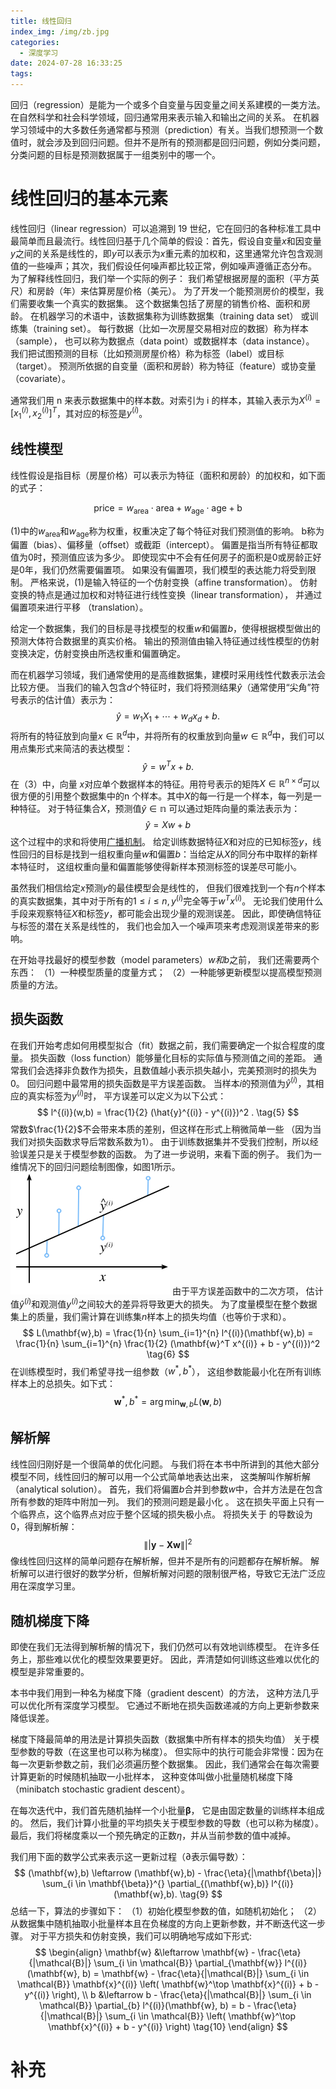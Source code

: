 ```yaml
---
title: 线性回归
index_img: /img/zb.jpg
categories:
  - 深度学习
date: 2024-07-28 16:33:25
tags:
---
```

回归（regression）是能为一个或多个自变量与因变量之间关系建模的一类方法。在自然科学和社会科学领域，回归通常用来表示输入和输出之间的关系。
在机器学习领域中的大多数任务通常都与预测（prediction）有关。当我们想预测一个数值时，就会涉及到回归问题。但并不是所有的预测都是回归问题，例如分类问题，分类问题的目标是预测数据属于一组类别中的哪一个。
# 线性回归的基本元素
线性回归（linear regression）可以追溯到 19 世纪，它在回归的各种标准工具中最简单而且最流行。线性回归基于几个简单的假设：首先，假设自变量$x$和因变量$y$之间的关系是线性的，即$y$可以表示为$x$重元素的加权和，这里通常允许包含观测值的一些噪声；其次，我们假设任何噪声都比较正常，例如噪声遵循正态分布。
为了解释线性回归，我们举一个实际的例子： 我们希望根据房屋的面积（平方英尺）和房龄（年）来估算房屋价格（美元）。 为了开发一个能预测房价的模型，我们需要收集一个真实的数据集。 这个数据集包括了房屋的销售价格、面积和房龄。 在机器学习的术语中，该数据集称为训练数据集（training data set） 或训练集（training set）。 每行数据（比如一次房屋交易相对应的数据）称为样本（sample）， 也可以称为数据点（data point）或数据样本（data instance）。 我们把试图预测的目标（比如预测房屋价格）称为标签（label）或目标（target）。 预测所依据的自变量（面积和房龄）称为特征（feature）或协变量（covariate）。

通常我们用 n 来表示数据集中的样本数。对索引为 i 的样本，其输入表示为$X^{(i)}=[x_1 ^{(i)},x_2 ^{(i)}]^T$，其对应的标签是$y^{(i)}$。

## 线性模型
线性假设是指目标（房屋价格）可以表示为特征（面积和房龄）的加权和，如下面的式子：

$$
\text{price} = w_{\text{area}} \cdot \text{area} + w_{\text{age}} \cdot \text{age} + \text{b} \tag{1}
$$

(1)中的$w_{\text{area}}$和$w_{\text{age}}$称为权重，权重决定了每个特征对我们预测值的影响。 $\text{b}$称为偏置（bias）、偏移量（offset）或截距（intercept）。 偏置是指当所有特征都取值为0时，预测值应该为多少。 即使现实中不会有任何房子的面积是0或房龄正好是0年，我们仍然需要偏置项。 如果没有偏置项，我们模型的表达能力将受到限制。 严格来说，(1)是输入特征的一个仿射变换（affine transformation）。 仿射变换的特点是通过加权和对特征进行线性变换（linear transformation）， 并通过偏置项来进行平移 （translation）。

给定一个数据集，我们的目标是寻找模型的权重$w$和偏置$b$，使得根据模型做出的预测大体符合数据里的真实价格。 输出的预测值由输入特征通过线性模型的仿射变换决定，仿射变换由所选权重和偏置确定。

而在机器学习领域，我们通常使用的是高维数据集，建模时采用线性代数表示法会比较方便。 当我们的输入包含$d$个特征时，我们将预测结果$\hat{y}$（通常使用“尖角”符号表示的估计值）表示为：
$$
\hat{y} = w_1 X_1 + \cdots + w_d x_d + b. \tag{2}
$$
将所有的特征放到向量$x \in \mathbb{R}^d$中，并将所有的权重放到向量$w \in \mathbb{R}^d$中，我们可以用点集形式来简洁的表达模型：
$$
\hat{y} = w^T x + b. \tag{3}
$$
在（3）中，向量 $x$对应单个数据样本的特征。用符号表示的矩阵$X \in \mathbb{R}^{n \times d}$可以很方便的引用整个数据集中的n 个样本。其中$X$的每一行是一个样本，每一列是一种特征。
对于特征集合$X$，预测值$\hat{y} \in \mathbb{n}$ 可以通过矩阵向量的乘法表示为：
$$
\hat{y} = Xw + b \tag{4}
$$
这个过程中的求和将使用[广播机制](../数据操作)。 给定训练数据特征$X$和对应的已知标签$y$，线性回归的目标是找到一组权重向量$w$和偏置$b$：当给定从$X$的同分布中取样的新样本特征时， 这组权重向量和偏置能够使得新样本预测标签的误差尽可能小。

虽然我们相信给定$x$预测$y$的最佳模型会是线性的， 但我们很难找到一个有$n$个样本的真实数据集，其中对于所有的$1 \leq i \leq n ,y^{(i)}$完全等于$w^T x^{(i)}$。 无论我们使用什么手段来观察特征$X$和标签$y$，都可能会出现少量的观测误差。 因此，即使确信特征与标签的潜在关系是线性的， 我们也会加入一个噪声项来考虑观测误差带来的影响。

在开始寻找最好的模型参数（model parameters）$w 和 b$之前， 我们还需要两个东西： （1）一种模型质量的度量方式； （2）一种能够更新模型以提高模型预测质量的方法。

## 损失函数
在我们开始考虑如何用模型拟合（fit）数据之前，我们需要确定一个拟合程度的度量。 损失函数（loss function）能够量化目标的实际值与预测值之间的差距。 通常我们会选择非负数作为损失，且数值越小表示损失越小，完美预测时的损失为0。 回归问题中最常用的损失函数是平方误差函数。 当样本$i$的预测值为$\hat{y}^{(i)}$，其相应的真实标签为$y^{(i)}$时， 平方误差可以定义为以下公式：
$$
l^{(i)}(w,b) = \frac{1}{2} (\hat{y}^{(i)} - y^{(i)})^2 . \tag{5}
$$
常数$\frac{1}{2}$不会带来本质的差别，但这样在形式上稍微简单一些 （因为当我们对损失函数求导后常数系数为1）。 由于训练数据集并不受我们控制，所以经验误差只是关于模型参数的函数。 为了进一步说明，来看下面的例子。 我们为一维情况下的回归问题绘制图像，如图1所示。
![图 1](https://raw.githubusercontent.com/Hua-Wu-Que-Code/picture/main/uPic/ART0AL.png)
由于平方误差函数中的二次方项， 估计值$\hat{y}^{(i)}$和观测值$y^{(i)}$之间较大的差异将导致更大的损失。 为了度量模型在整个数据集上的质量，我们需计算在训练集$n$样本上的损失均值（也等价于求和）。
$$
L(\mathbf{w},b) = \frac{1}{n} \sum_{i=1}^{n} l^{(i)}(\mathbf{w},b) = \frac{1}{n} \sum_{i=1}^{n} \frac{1}{2} (\mathbf{w}^T x^{(i)} + b - y^{(i)})^2 \tag{6}
$$
在训练模型时，我们希望寻找一组参数（$w^* ,b^*$）， 这组参数能最小化在所有训练样本上的总损失。如下式：
$$
\mathbf{w}^*, b^* = \arg\min_{\mathbf{w}, b} L(\mathbf{w}, b) \tag{7}
$$
## 解析解
线性回归刚好是一个很简单的优化问题。 与我们将在本书中所讲到的其他大部分模型不同，线性回归的解可以用一个公式简单地表达出来， 这类解叫作解析解（analytical solution）。 首先，我们将偏置$b$合并到参数$w$中，合并方法是在包含所有参数的矩阵中附加一列。 我们的预测问题是最小化
。 这在损失平面上只有一个临界点，这个临界点对应于整个区域的损失极小点。 将损失关于
的导数设为0，得到解析解：
$$
\|| \mathbf{y} - \mathbf{X}\mathbf{w} \||^2 \tag{8}
$$
像线性回归这样的简单问题存在解析解，但并不是所有的问题都存在解析解。 解析解可以进行很好的数学分析，但解析解对问题的限制很严格，导致它无法广泛应用在深度学习里。
## 随机梯度下降
即使在我们无法得到解析解的情况下，我们仍然可以有效地训练模型。 在许多任务上，那些难以优化的模型效果要更好。 因此，弄清楚如何训练这些难以优化的模型是非常重要的。

本书中我们用到一种名为梯度下降（gradient descent）的方法， 这种方法几乎可以优化所有深度学习模型。 它通过不断地在损失函数递减的方向上更新参数来降低误差。

梯度下降最简单的用法是计算损失函数（数据集中所有样本的损失均值） 关于模型参数的导数（在这里也可以称为梯度）。 但实际中的执行可能会非常慢：因为在每一次更新参数之前，我们必须遍历整个数据集。 因此，我们通常会在每次需要计算更新的时候随机抽取一小批样本， 这种变体叫做小批量随机梯度下降（minibatch stochastic gradient descent）。

在每次迭代中，我们首先随机抽样一个小批量$\mathbf{\beta}$， 它是由固定数量的训练样本组成的。 然后，我们计算小批量的平均损失关于模型参数的导数（也可以称为梯度）。 最后，我们将梯度乘以一个预先确定的正数$\eta$，并从当前参数的值中减掉。

我们用下面的数学公式来表示这一更新过程（$\partial$表示偏导数）：
$$
(\mathbf{w},b) \leftarrow (\mathbf{w},b) - \frac{\eta}{|\mathbf{\beta}|} \sum_{i \in \mathbf{\beta}}^{} \partial_{(\mathbf{w},b)}  l^{(i)} (\mathbf{w},b). \tag{9}
$$
总结一下，算法的步骤如下： （1）初始化模型参数的值，如随机初始化； （2）从数据集中随机抽取小批量样本且在负梯度的方向上更新参数，并不断迭代这一步骤。 对于平方损失和仿射变换，我们可以明确地写成如下形式:
$$
\begin{align}
    \mathbf{w} &\leftarrow \mathbf{w} - \frac{\eta}{|\mathcal{B}|} \sum_{i \in \mathcal{B}} \partial_{\mathbf{w}} l^{(i)}(\mathbf{w}, b) = \mathbf{w} - \frac{\eta}{|\mathcal{B}|} \sum_{i \in \mathcal{B}} \mathbf{x}^{(i)} \left( \mathbf{w}^\top \mathbf{x}^{(i)} + b - y^{(i)} \right), \\
    b &\leftarrow b - \frac{\eta}{|\mathcal{B}|} \sum_{i \in \mathcal{B}} \partial_{b} l^{(i)}(\mathbf{w}, b) = b - \frac{\eta}{|\mathcal{B}|} \sum_{i \in \mathcal{B}} \left( \mathbf{w}^\top \mathbf{x}^{(i)} + b - y^{(i)} \right) \tag{10}
\end{align}
$$

# 补充